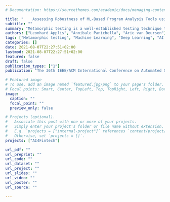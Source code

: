 ```yaml
---
# Documentation: https://sourcethemes.com/academic/docs/managing-content/

title: "	Assessing Robustness of ML-Based Program Analysis Tools using Metamorphic Program Transformations"
subtitle: ""
summary: "Metamorphic testing is a well-established testing technique that has been successfully applied in various domains, including testing deep learning models to assess their robustness against data noise or malicious input. Currently, metamorphic testing approaches for machine learning (ML) models focused on image processing and object recognition tasks. Hence, these approaches cannot be applied to ML targeting program analysis tasks. In this paper, we extend metamorphic testing approaches for ML models targeting software programs. We present Lampion, a novel testing framework that applies (semantics preserving) metamorphic transformations on the test datasets. Lampion produces new code snippets equivalent to the original test set but different in their identifiers or syntactic structure. We evaluate Lampion against CodeBERT, a state-of-the-art ML model for Code-To-Text tasks that creates Javadoc summaries for given Java methods. Our results show that simple transformations significantly impact the target model behavior, providing additional information on the models reasoning apart from the classic performance metric."
authors: ["Leonhard Applis", "Annibale Panichella", "Arie van Deursen"]
tags: ["Metamorphic testing", "Machine Learning", "Deep Learning", "AI for SE"]
categories: []
date: 2021-08-07T22:27:51+02:00
lastmod: 2021-08-07T22:27:51+02:00
featured: false
draft: false
publication_types: ["1"]
publication: "The 36th IEEE/ACM International Conference on Automated Software Engineering - New Ideas and Emerging Results  (ASE-NIER 2021)"

# Featured image
# To use, add an image named `featured.jpg/png` to your page's folder.
# Focal points: Smart, Center, TopLeft, Top, TopRight, Left, Right, BottomLeft, Bottom, BottomRight.
image:
  caption: ""
  focal_point: ""
  preview_only: false

# Projects (optional).
#   Associate this post with one or more of your projects.
#   Simply enter your project's folder or file name without extension.
#   E.g. `projects = ["internal-project"]` references `content/project/deep-learning/index.md`.
#   Otherwise, set `projects = []`.
projects: ["AI4Fintech"]

url_pdf: ""
url_preprint: ""
url_code: ""
url_dataset: ""
url_project: ""
url_slides: ""
url_video: ""
url_poster: ""
url_source: ""

---
```

